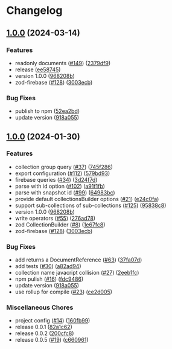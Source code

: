 # Changelog

## [1.0.0](https://github.com/valian-ca/zod-firebase-admin/compare/v0.2.0...v1.0.0) (2024-03-14)


### Features

* readonly documents ([#149](https://github.com/valian-ca/zod-firebase-admin/issues/149)) ([2379df9](https://github.com/valian-ca/zod-firebase-admin/commit/2379df9e83ad4dff7cd04efa9777f046801c6780))
* release ([ee58745](https://github.com/valian-ca/zod-firebase-admin/commit/ee587451cc4b5514bfcb6de1a28652c74b231e82))
* version 1.0.0 ([968208b](https://github.com/valian-ca/zod-firebase-admin/commit/968208b73aa39d08bdd4b9a41d2df4dd8f11d496))
* zod-firebase ([#128](https://github.com/valian-ca/zod-firebase-admin/issues/128)) ([3003ecb](https://github.com/valian-ca/zod-firebase-admin/commit/3003ecbf8ee2edd91f5537475a88e1d55fb566ee))


### Bug Fixes

* publish to npm ([52ea2bd](https://github.com/valian-ca/zod-firebase-admin/commit/52ea2bdc36664d4f9b27c8d3adef7cbd3c226ac4))
* update version ([918a055](https://github.com/valian-ca/zod-firebase-admin/commit/918a055ff6e751dc4ac4da025a417d6e451512f0))

## [1.0.0](https://github.com/valian-ca/zod-firebase-admin/compare/zod-firebase-schema-v1.0.0...zod-firebase-schema-v1.0.0) (2024-01-30)


### Features

* collection group query ([#37](https://github.com/valian-ca/zod-firebase-admin/issues/37)) ([745f286](https://github.com/valian-ca/zod-firebase-admin/commit/745f286a6285d0d7d70b2f34fc2e8f474bd60d7f))
* export configuration ([#112](https://github.com/valian-ca/zod-firebase-admin/issues/112)) ([579bd93](https://github.com/valian-ca/zod-firebase-admin/commit/579bd93a9fdee2af069875d9c535d8f44be4dec5))
* firebase queries ([#34](https://github.com/valian-ca/zod-firebase-admin/issues/34)) ([3d24f7d](https://github.com/valian-ca/zod-firebase-admin/commit/3d24f7dd95f4a841c4adf18319a1249985f6941a))
* parse with id option ([#102](https://github.com/valian-ca/zod-firebase-admin/issues/102)) ([a91f1fb](https://github.com/valian-ca/zod-firebase-admin/commit/a91f1fb84c10f862a440ed22da02af82dc59cd20))
* parse with snapshot id ([#99](https://github.com/valian-ca/zod-firebase-admin/issues/99)) ([64983bc](https://github.com/valian-ca/zod-firebase-admin/commit/64983bcaa692dc7455a0d00489055f7ac6d75537))
* provide default collectionsBuilder options ([#21](https://github.com/valian-ca/zod-firebase-admin/issues/21)) ([e24c0fa](https://github.com/valian-ca/zod-firebase-admin/commit/e24c0fa7cbde2128920bba26a323009bae5be200))
* support sub-collections of sub-collections ([#125](https://github.com/valian-ca/zod-firebase-admin/issues/125)) ([95838c8](https://github.com/valian-ca/zod-firebase-admin/commit/95838c84fa872c1e286e241b88d1b0b0b403730c))
* version 1.0.0 ([968208b](https://github.com/valian-ca/zod-firebase-admin/commit/968208b73aa39d08bdd4b9a41d2df4dd8f11d496))
* write operators ([#55](https://github.com/valian-ca/zod-firebase-admin/issues/55)) ([276ad78](https://github.com/valian-ca/zod-firebase-admin/commit/276ad78f67a840ebe21a30180b11d4b98b9295b9))
* zod CollectionBuilder ([#8](https://github.com/valian-ca/zod-firebase-admin/issues/8)) ([1e67fc8](https://github.com/valian-ca/zod-firebase-admin/commit/1e67fc8b6881fce1533ef465d73669a626afb4f5))
* zod-firebase ([#128](https://github.com/valian-ca/zod-firebase-admin/issues/128)) ([3003ecb](https://github.com/valian-ca/zod-firebase-admin/commit/3003ecbf8ee2edd91f5537475a88e1d55fb566ee))


### Bug Fixes

* add returns a DocumentReference ([#63](https://github.com/valian-ca/zod-firebase-admin/issues/63)) ([37fa07d](https://github.com/valian-ca/zod-firebase-admin/commit/37fa07d5ee804d74be3585e1386a77661f4e9e0c))
* add tests ([#30](https://github.com/valian-ca/zod-firebase-admin/issues/30)) ([a82ad94](https://github.com/valian-ca/zod-firebase-admin/commit/a82ad94fd57bbf87de793a4d10edd3f181f30b25))
* collection name javacript collision ([#27](https://github.com/valian-ca/zod-firebase-admin/issues/27)) ([2eeb1fc](https://github.com/valian-ca/zod-firebase-admin/commit/2eeb1fc2c5543ff8a0894e7a68e28becd9749d7e))
* npm pulish ([#16](https://github.com/valian-ca/zod-firebase-admin/issues/16)) ([fdc9486](https://github.com/valian-ca/zod-firebase-admin/commit/fdc948615561d8521e68e302d990b8447bcd9f13))
* update version ([918a055](https://github.com/valian-ca/zod-firebase-admin/commit/918a055ff6e751dc4ac4da025a417d6e451512f0))
* use rollup for compile ([#23](https://github.com/valian-ca/zod-firebase-admin/issues/23)) ([ce2d005](https://github.com/valian-ca/zod-firebase-admin/commit/ce2d005b9d6b12dd27742542b541a55450b93959))


### Miscellaneous Chores

* project config ([#14](https://github.com/valian-ca/zod-firebase-admin/issues/14)) ([160fb99](https://github.com/valian-ca/zod-firebase-admin/commit/160fb9910cd585fd23eae4e6ec4d6e6b48e613b8))
* release 0.0.1 ([82a1c62](https://github.com/valian-ca/zod-firebase-admin/commit/82a1c620377cd822dde73895d8f469e3edb4e7a9))
* release 0.0.2 ([200cfc8](https://github.com/valian-ca/zod-firebase-admin/commit/200cfc88a4ade99d0fc853767d7b1b01114b7d1d))
* release 0.0.5 ([#19](https://github.com/valian-ca/zod-firebase-admin/issues/19)) ([c660961](https://github.com/valian-ca/zod-firebase-admin/commit/c6609618c7cd5edb22953e695c84dae69e3377d6))

